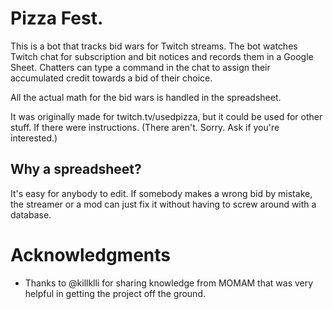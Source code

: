# Pizza Fest.

This is a bot that tracks bid wars for Twitch streams. The bot watches Twitch
chat for subscription and bit notices and records them in a Google Sheet.
Chatters can type a command in the chat to assign their accumulated credit
towards a bid of their choice.

All the actual math for the bid wars is handled in the spreadsheet.

It was originally made for twitch.tv/usedpizza, but it could be used for other
stuff. If there were instructions. (There aren't. Sorry. Ask if you're
interested.)

## Why a spreadsheet?

It's easy for anybody to edit. If somebody makes a wrong bid by mistake, the
streamer or a mod can just fix it without having to screw around with a
database.

# Acknowledgments

* Thanks to @killklli for sharing knowledge from MOMAM that was very helpful
  in getting the project off the ground.

